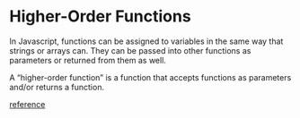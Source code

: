 # Higher-Order Functions

In Javascript, functions can be assigned to variables in the same way that strings or arrays can. They can be passed into other functions as parameters or returned from them as well.

A “higher-order function” is a function that accepts functions as parameters and/or returns a function.

[reference](https://www.codecademy.com/learn/game-dev-learn-javascript-higher-order-functions-and-iterators/modules/game-dev-learn-javascript-iterators/cheatsheet)